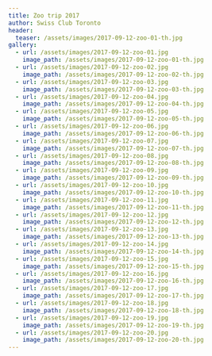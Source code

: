 ```yaml
---
title: Zoo trip 2017
author: Swiss Club Toronto
header:
  teaser: /assets/images/2017-09-12-zoo-01-th.jpg
gallery:
  - url: /assets/images/2017-09-12-zoo-01.jpg
    image_path: /assets/images/2017-09-12-zoo-01-th.jpg
  - url: /assets/images/2017-09-12-zoo-02.jpg
    image_path: /assets/images/2017-09-12-zoo-02-th.jpg
  - url: /assets/images/2017-09-12-zoo-03.jpg
    image_path: /assets/images/2017-09-12-zoo-03-th.jpg
  - url: /assets/images/2017-09-12-zoo-04.jpg
    image_path: /assets/images/2017-09-12-zoo-04-th.jpg
  - url: /assets/images/2017-09-12-zoo-05.jpg
    image_path: /assets/images/2017-09-12-zoo-05-th.jpg
  - url: /assets/images/2017-09-12-zoo-06.jpg
    image_path: /assets/images/2017-09-12-zoo-06-th.jpg
  - url: /assets/images/2017-09-12-zoo-07.jpg
    image_path: /assets/images/2017-09-12-zoo-07-th.jpg
  - url: /assets/images/2017-09-12-zoo-08.jpg
    image_path: /assets/images/2017-09-12-zoo-08-th.jpg
  - url: /assets/images/2017-09-12-zoo-09.jpg
    image_path: /assets/images/2017-09-12-zoo-09-th.jpg
  - url: /assets/images/2017-09-12-zoo-10.jpg
    image_path: /assets/images/2017-09-12-zoo-10-th.jpg
  - url: /assets/images/2017-09-12-zoo-11.jpg
    image_path: /assets/images/2017-09-12-zoo-11-th.jpg
  - url: /assets/images/2017-09-12-zoo-12.jpg
    image_path: /assets/images/2017-09-12-zoo-12-th.jpg
  - url: /assets/images/2017-09-12-zoo-13.jpg
    image_path: /assets/images/2017-09-12-zoo-13-th.jpg
  - url: /assets/images/2017-09-12-zoo-14.jpg
    image_path: /assets/images/2017-09-12-zoo-14-th.jpg
  - url: /assets/images/2017-09-12-zoo-15.jpg
    image_path: /assets/images/2017-09-12-zoo-15-th.jpg
  - url: /assets/images/2017-09-12-zoo-16.jpg
    image_path: /assets/images/2017-09-12-zoo-16-th.jpg
  - url: /assets/images/2017-09-12-zoo-17.jpg
    image_path: /assets/images/2017-09-12-zoo-17-th.jpg
  - url: /assets/images/2017-09-12-zoo-18.jpg
    image_path: /assets/images/2017-09-12-zoo-18-th.jpg
  - url: /assets/images/2017-09-12-zoo-19.jpg
    image_path: /assets/images/2017-09-12-zoo-19-th.jpg
  - url: /assets/images/2017-09-12-zoo-20.jpg
    image_path: /assets/images/2017-09-12-zoo-20-th.jpg
---
```

